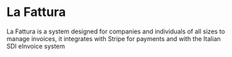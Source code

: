 # La Fattura

La Fattura is a system designed for companies and individuals of all sizes to manage invoices, it integrates with Stripe for payments and with the Italian SDI eInvoice system


